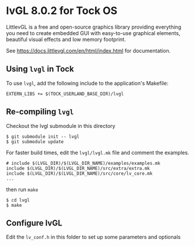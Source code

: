 lvGL 8.0.2 for Tock OS
===================================

LittlevGL is a free and open-source graphics library providing everything you need to create embedded GUI with easy-to-use graphical elements, beautiful visual effects and low memory footprint.

See https://docs.littlevgl.com/en/html/index.html for documentation.

Using `lvgl` in Tock
--------------------

To use `lvgl`, add the following include to the application's
Makefile:

    EXTERN_LIBS += $(TOCK_USERLAND_BASE_DIR)/lvgl



Re-compiling `lvgl`
-----------------

Checkout the lvgl submodule in this directory

    $ git submodule init -- lvgl
    $ git submodule update

For faster build times, edit the `lvgl/lvgl.mk` file and comment the examples.
```
# include $(LVGL_DIR)/$(LVGL_DIR_NAME)/examples/examples.mk
include $(LVGL_DIR)/$(LVGL_DIR_NAME)/src/extra/extra.mk
include $(LVGL_DIR)/$(LVGL_DIR_NAME)/src/core/lv_core.mk
...
```

then run `make`

    $ cd lvgl
    $ make

Configure lvGL
--------------
Edit the ``lv_conf.h`` in this folder to set up some parameters and optionals
